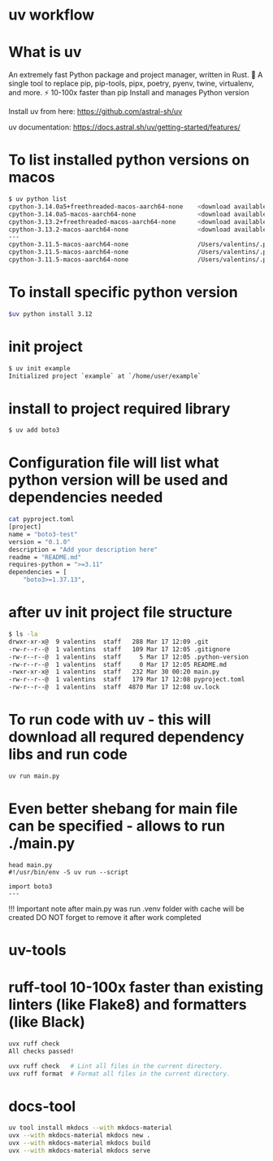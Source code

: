 uv workflow
============

What is uv
===========
An extremely fast Python package and project manager, written in Rust.
🚀 A single tool to replace pip, pip-tools, pipx, poetry, pyenv, twine, virtualenv, and more.
⚡️ 10-100x faster than pip
Install and manages Python version



Install uv from here: https://github.com/astral-sh/uv

uv documentation: https://docs.astral.sh/uv/getting-started/features/


To list installed python versions on macos
========================================
```sh
$ uv python list
cpython-3.14.0a5+freethreaded-macos-aarch64-none    <download available>
cpython-3.14.0a5-macos-aarch64-none                 <download available>
cpython-3.13.2+freethreaded-macos-aarch64-none      <download available>
cpython-3.13.2-macos-aarch64-none                   <download available>
---
cpython-3.11.5-macos-aarch64-none                   /Users/valentins/.pyenv/versions/3.11.5/bin/python3.11
cpython-3.11.5-macos-aarch64-none                   /Users/valentins/.pyenv/versions/3.11.5/bin/python3 -> python3.11
cpython-3.11.5-macos-aarch64-none                   /Users/valentins/.pyenv/versions/3.11.5/bin/python -> python3.11
```

To install specific python version 
===================================
```sh
$uv python install 3.12
```


init project 
============
```sh
$ uv init example
Initialized project `example` at `/home/user/example`
```

install to project required library 
==================================
```sh
$ uv add boto3
```

Configuration file will list what python version will be used and dependencies needed
==================
```sh
cat pyproject.toml
[project]
name = "boto3-test"
version = "0.1.0"
description = "Add your description here"
readme = "README.md"
requires-python = ">=3.11"
dependencies = [
    "boto3>=1.37.13",
```


after uv init project file structure 
=======================================
```sh
$ ls -la
drwxr-xr-x@  9 valentins  staff   288 Mar 17 12:09 .git
-rw-r--r--@  1 valentins  staff   109 Mar 17 12:05 .gitignore
-rw-r--r--@  1 valentins  staff     5 Mar 17 12:05 .python-version
-rw-r--r--@  1 valentins  staff     0 Mar 17 12:05 README.md
-rwxr-xr-x@  1 valentins  staff   232 Mar 30 00:20 main.py
-rw-r--r--@  1 valentins  staff   179 Mar 17 12:08 pyproject.toml
-rw-r--r--@  1 valentins  staff  4870 Mar 17 12:08 uv.lock
```

To run code with uv - this will download all requred dependency libs and run code 
================
```sh
uv run main.py 
```

Even better shebang for main file can be specified - allows to run ./main.py
===================================================
```
head main.py
#!/usr/bin/env -S uv run --script

import boto3
---
```

!!! Important note after main.py was run  .venv folder with cache will be created 
DO NOT forget to remove it after work completed 


uv-tools
========

ruff-tool  10-100x faster than existing linters (like Flake8) and formatters (like Black)
============
```sh
uvx ruff check
All checks passed!

uvx ruff check   # Lint all files in the current directory.
uvx ruff format  # Format all files in the current directory.
```

docs-tool
=========
```sh
uv tool install mkdocs --with mkdocs-material
uvx --with mkdocs-material mkdocs new .
uvx --with mkdocs-material mkdocs build
uvx --with mkdocs-material mkdocs serve
```
